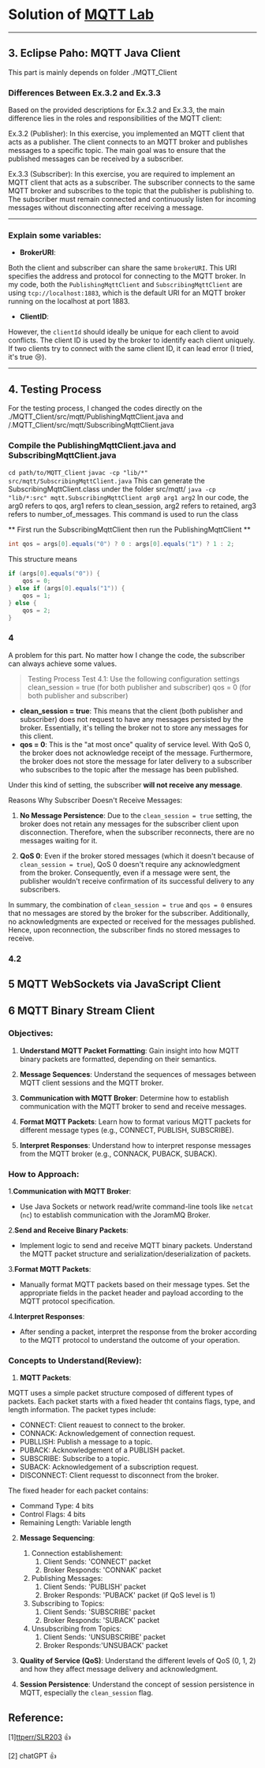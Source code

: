 # Solution of  [MQTT Lab](https://perso.telecom-paristech.fr/diacones/mqtt/mqtt-tp.html#downloadPaho)

___
## 3. Eclipse Paho: MQTT Java Client
This part is mainly depends on folder ./MQTT_Client

### Differences Between Ex.3.2 and Ex.3.3

Based on the provided descriptions for Ex.3.2 and Ex.3.3, the main difference lies in the roles and responsibilities of the MQTT client:

Ex.3.2 (Publisher): In this exercise, you implemented an MQTT client that acts as a publisher. The client connects to an MQTT broker and publishes messages to a specific topic. The main goal was to ensure that the published messages can be received by a subscriber.

Ex.3.3 (Subscriber): In this exercise, you are required to implement an MQTT client that acts as a subscriber. The subscriber connects to the same MQTT broker and subscribes to the topic that the publisher is publishing to. The subscriber must remain connected and continuously listen for incoming messages without disconnecting after receiving a message.
___
### Explain some variables: 
* **BrokerURI**:

Both the client and subscriber can share the same `brokerURI`. This URI specifies the address and protocol for connecting to the MQTT broker. In my code, both the `PublishingMqttClient` and `SubscribingMqttClient` are using `tcp://localhost:1883`, which is the default URI for an MQTT broker running on the localhost at port 1883.

* **ClientID**:

However, the `clientId` should ideally be unique for each client to avoid conflicts. The client ID is used by the broker to identify each client uniquely. If two clients try to connect with the same client ID, it can lead error (I tried, it's true :cry:).
___

## 4. Testing Process

For the testing process, I changed the codes directly on the ./MQTT_Client/src/mqtt/PublishingMqttClient.java and /.MQTT_Client/src/mqtt/SubscribingMqttClient.java 

### Compile the PublishingMqttClient.java and SubscribingMqttClient.java

`cd path/to/MQTT_Client`
`javac -cp "lib/*" src/mqtt/SubscribingMqttClient.java` 
This can generate the SubscribingMqttClient.class under the folder src/mqtt/
`java -cp "lib/*:src" mqtt.SubscribingMqttClient arg0 arg1 arg2`
In our code, the arg0 refers to qos, arg1 refers to clean_session, arg2 refers to retained, arg3 refers to number_of_messages. 
This command is used to run the class

** First run the SubscribingMqttClient then run the PublishingMqttClient **


```java
int qos = args[0].equals("0") ? 0 : args[0].equals("1") ? 1 : 2;
```
This structure means 
```java
if (args[0].equals("0")) {
    qos = 0;
} else if (args[0].equals("1")) {
    qos = 1;
} else {
    qos = 2;
}
```
### 4
 
A problem for this part. No matter how I change the code, the subscriber can always achieve some values.
>Testing Process
Test 4.1:
Use the following configuration settings
clean_session = true (for both publisher and subscriber)
qos = 0 (for both publisher and subscriber)

* **clean_session = true**: 
    This means that the client (both publisher and subscriber) does not request to have any messages persisted by the broker. Essentially, it's telling the broker not to store any messages for this client.
* **qos = 0**: 
    This is the "at most once" quality of service level. With QoS 0, the broker does not acknowledge receipt of the message. Furthermore, the broker does not store the message for later delivery to a subscriber who subscribes to the topic after the message has been published.

Under this kind of setting, the subscriber **will not receive any message**.

Reasons Why Subscriber Doesn't Receive Messages:
1. **No Message Persistence**: Due to the `clean_session = true` setting, the broker does not retain any messages for the subscriber client upon disconnection. Therefore, when the subscriber reconnects, there are no messages waiting for it.

2. **QoS 0**: Even if the broker stored messages (which it doesn't because of `clean_session = true`), QoS 0 doesn't require any acknowledgment from the broker. Consequently, even if a message were sent, the publisher wouldn't receive confirmation of its successful delivery to any subscribers.

In summary, the combination of `clean_session = true` and `qos = 0` ensures that no messages are stored by the broker for the subscriber. Additionally, no acknowledgments are expected or received for the messages published. Hence, upon reconnection, the subscriber finds no stored messages to receive.

### 4.2
>

## 5 MQTT WebSockets via JavaScript Client

## 6 MQTT Binary Stream Client

### Objectives:

1. **Understand MQTT Packet Formatting**: Gain insight into how MQTT binary packets are formatted, depending on their semantics.
  
2. **Message Sequences**: Understand the sequences of messages between MQTT client sessions and the MQTT broker.

3. **Communication with MQTT Broker**: Determine how to establish communication with the MQTT broker to send and receive messages.

4. **Format MQTT Packets**: Learn how to format various MQTT packets for different message types (e.g., CONNECT, PUBLISH, SUBSCRIBE).

5. **Interpret Responses**: Understand how to interpret response messages from the MQTT broker (e.g., CONNACK, PUBACK, SUBACK).

### How to Approach:

1.**Communication with MQTT Broker**:

- Use Java Sockets or network read/write command-line tools like `netcat` (`nc`) to establish communication with the JoramMQ Broker.

2.**Send and Receive Binary Packets**:

- Implement logic to send and receive MQTT binary packets. Understand the MQTT packet structure and serialization/deserialization of packets.

3.**Format MQTT Packets**:

- Manually format MQTT packets based on their message types. Set the appropriate fields in the packet header and payload according to the MQTT protocol specification.

4.**Interpret Responses**:

- After sending a packet, interpret the response from the broker according to the MQTT protocol to understand the outcome of your operation.

### Concepts to Understand(Review):

1. **MQTT Packets**: 

MQTT uses a simple packet structure composed of different types of packets. Each packet starts with a fixed header tht contains flags, type, and length information. The packet types include:

* CONNECT: Client reauest to connect to the broker.
* CONNACK: Acknowledgement of connection request.
* PUBLLISH: Publish a message to a topic.
* PUBACK: Acknowledgement of a PUBLISH packet.
* SUBSCRIBE: Subscribe to a topic.
* SUBACK: Acknowledgement of a subscription request.
* DISCONNECT: Client requesst to disconnect from the broker.

The fixed header for each packet contains:
* Command Type: 4 bits
* Control Flags: 4 bits
* Remaining Length: Variable length


2. **Message Sequencing**: 
    1. Connection establishement: 
        1. Client Sends: 'CONNECT' packet 
        2. Broker Responds: 'CONNAK' packet
    2. Publishing Messages:
        1. Client Sends: 'PUBLISH' packet
        2. Broker Responds: 'PUBACK' packet (if QoS level is 1)
    3. Subscribing to Topics:
        1. Client Sends: 'SUBSCRIBE' packet
        2. Broker Responds: 'SUBACK' packet
    4. Unsubscribing from Topics:
        1. Client Sends: 'UNSUBSCRIBE' packet
        2. Broker Responds:'UNSUBACK' packet
    

3. **Quality of Service (QoS)**: Understand the different levels of QoS (0, 1, 2) and how they affect message delivery and acknowledgment.

4. **Session Persistence**: Understand the concept of session persistence in MQTT, especially the `clean_session` flag.

## Reference: 

[1][ttperr/SLR203](https://github.com/ttperr/SLR203/blob/main/src/mqtt/SubscribingMqttClient.java) :+1:

[2] chatGPT :+1: